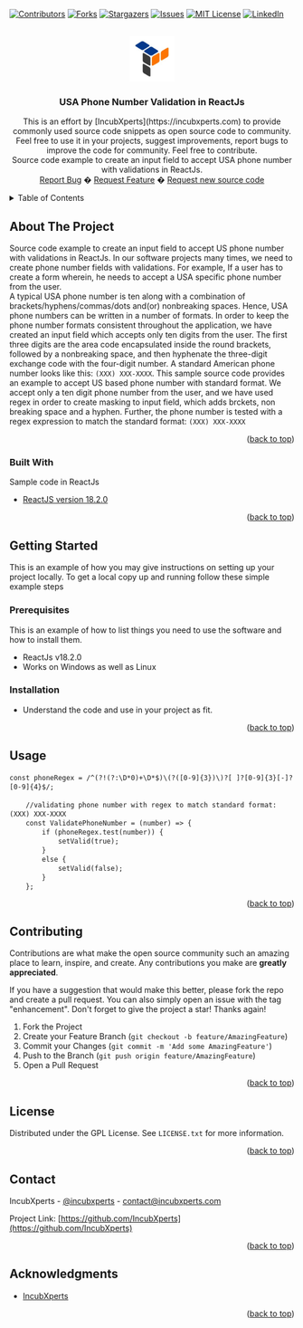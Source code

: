 <!-- Improved compatibility of back to top link: See: https://github.com/othneildrew/Best-README-Template/pull/73 -->
<a name="readme-top"></a>
<!-- PROJECT SHIELDS -->
<!--
*** I'm using markdown "reference style" links for readability.
*** Reference links are enclosed in brackets [ ] instead of parentheses ( ).
*** See the bottom of this document for the declaration of the reference variables
*** for contributors-url, forks-url, etc. This is an optional, concise syntax you may use.
*** https://www.markdownguide.org/basic-syntax/#reference-style-links
-->
[![Contributors][contributors-shield]][contributors-url]
[![Forks][forks-shield]][forks-url]
[![Stargazers][stars-shield]][stars-url]
[![Issues][issues-shield]][issues-url]
[![MIT License][license-shield]][license-url]
[![LinkedIn][linkedin-shield]][linkedin-url]

<!-- PROJECT LOGO -->
<br />
<div align="center">
  <a href="https://github.com/IncubXperts/usa-phone-number-validation-react">
    <img src="/image/logo.png" alt="Logo" width="80" height="80">
  </a>

<h3 align="center">USA Phone Number Validation in ReactJs</h3>
  <p align="center">
    This is an effort by [IncubXperts](https://incubxperts.com) to provide commonly used source code snippets as open source code to community. Feel free to use it in your projects, suggest improvements, report bugs to improve the code for community.  Feel free to contribute. 
    <br />
    Source code example to create an input field to accept USA phone number with validations in ReactJs.
    <br />
    <a href="https://github.com/IncubXperts/usa-phone-number-validation-react/issues">Report Bug</a>
   �
    <a href="https://github.com/IncubXperts/usa-phone-number-validation-react/issues">Request Feature</a>
   �
    <a href="https://github.com/IncubXperts/usa-phone-number-validation-react/issues">Request new source code</a>

  </p>
</div>

<!-- TABLE OF CONTENTS -->
<details>
  <summary>Table of Contents</summary>
  <ol>
    <li>
      <a href="#about-the-project">About The Project</a>
      <ul>
        <li><a href="#built-with">Built With</a></li>
      </ul>
    </li>
    <li>
      <a href="#getting-started">Getting Started</a>
      <ul>
        <li><a href="#prerequisites">Prerequisites</a></li>
        <li><a href="#installation">Installation</a></li>
      </ul>
    </li>
    <li><a href="#usage">Usage</a></li>
    <li><a href="#Contributing">Contributing</a></li>
    <li><a href="#license">License</a></li>
    <li><a href="#contact">Contact</a></li>
    <li><a href="#acknowledgments">Acknowledgments</a></li>
  </ol>
</details>

<!-- ABOUT THE PROJECT -->
## About The Project

Source code example to create an input field to accept US phone number with validations in ReactJs. In our software projects many times, we need to create phone number fields with validations. 
For example, If a user has to create a form wherein, he needs to accept a USA specific phone number from the user.  
A typical USA phone number is ten along with a combination of brackets/hyphens/commas/dots and(or) nonbreaking spaces. Hence, USA phone numbers can be written in a number of formats. In order to keep the phone number formats consistent throughout the application, we have created an input field which accepts only ten digits from the user. The first three digits are the area code encapsulated inside the round brackets, followed by a nonbreaking space, and then hyphenate the three-digit exchange code with the four-digit number.
A standard American phone number looks like this: `(XXX) XXX-XXXX`. 
This sample source code provides an example to accept US based phone number with standard format. We accept only a ten digit phone number from the user, and we have used regex in order to create masking to input field, which adds brckets, non breaking space and a hyphen. Further, the phone number is tested with a regex expression to match the standard format: `(XXX) XXX-XXXX`

<p align="right">(<a href="#readme-top">back to top</a>)</p>

### Built With

Sample code in ReactJs
- [ReactJS version 18.2.0](https://react.dev/learn/installation)

<p align="right">(<a href="#readme-top">back to top</a>)</p>

<!-- GETTING STARTED -->
## Getting Started

This is an example of how you may give instructions on setting up your project locally. To get a local copy up and running follow these simple example steps

### Prerequisites

This is an example of how to list things you need to use the software and how to install them.
- ReactJs v18.2.0
- Works on Windows as well as Linux

### Installation

- Understand the code and use in your project as fit.

<p align="right">(<a href="#readme-top">back to top</a>)</p>


<!-- USAGE EXAMPLES -->
## Usage

```
const phoneRegex = /^(?!(?:\D*0)+\D*$)\(?([0-9]{3})\)?[ ]?[0-9]{3}[-]?[0-9]{4}$/;

    //validating phone number with regex to match standard format: (XXX) XXX-XXXX
    const ValidatePhoneNumber = (number) => {
        if (phoneRegex.test(number)) {
            setValid(true);
        }
        else {
            setValid(false);
        }
    };

```

<p align="right">(<a href="#readme-top">back to top</a>)</p>

<!-- CONTRIBUTING -->
## Contributing

Contributions are what make the open source community such an amazing place to learn, inspire, and create. Any contributions you make are **greatly appreciated**.

If you have a suggestion that would make this better, please fork the repo and create a pull request. You can also simply open an issue with the tag "enhancement".
Don't forget to give the project a star! Thanks again!

1. Fork the Project
2. Create your Feature Branch (`git checkout -b feature/AmazingFeature`)
3. Commit your Changes (`git commit -m 'Add some AmazingFeature'`)
4. Push to the Branch (`git push origin feature/AmazingFeature`)
5. Open a Pull Request

<p align="right">(<a href="#readme-top">back to top</a>)</p>

<!-- LICENSE -->
## License

Distributed under the GPL License. See `LICENSE.txt` for more information.

<p align="right">(<a href="#readme-top">back to top</a>)</p>

<!-- CONTACT -->
## Contact

IncubXperts - [@incubxperts](https://twitter.com/incubxperts) - contact@incubxperts.com

Project Link: [https://github.com/IncubXperts](https://github.com/IncubXperts)

<p align="right">(<a href="#readme-top">back to top</a>)</p>

<!-- ACKNOWLEDGMENTS -->
## Acknowledgments

* [IncubXperts](https://incubxperts.com)

<p align="right">(<a href="#readme-top">back to top</a>)</p>

<!-- MARKDOWN LINKS & IMAGES -->
<!-- https://www.markdownguide.org/basic-syntax/#reference-style-links -->
[contributors-shield]: https://img.shields.io/github/contributors/IncubXperts/image_thumbnail_csharp.svg?style=for-the-badge
[contributors-url]: https://github.com/IncubXperts/image_thumbnail_csharp/graphs/contributors
[forks-shield]: https://img.shields.io/github/forks/IncubXperts/image_thumbnail_csharp.svg?style=for-the-badge
[forks-url]: https://github.com/IncubXperts/image_thumbnail_csharp/network/members
[stars-shield]: https://img.shields.io/github/stars/IncubXperts/image_thumbnail_csharp.svg?style=for-the-badge
[stars-url]: https://github.com/IncubXperts/image_thumbnail_csharp/stargazers
[issues-shield]: https://img.shields.io/github/issues/IncubXperts/image_thumbnail_csharp.svg?style=for-the-badge
[issues-url]: https://github.com/IncubXperts/image_thumbnail_csharp/issues
[license-shield]: https://img.shields.io/github/license/IncubXperts/image_thumbnail_csharp.svg?style=for-the-badge
[license-url]: https://github.com/IncubXperts/image_thumbnail_csharp/blob/main/LICENSE
[linkedin-shield]: https://img.shields.io/badge/-LinkedIn-black.svg?style=for-the-badge&logo=linkedin&colorB=555
[linkedin-url]: https://www.linkedin.com/company/incubxperts
[Next.js]: https://img.shields.io/badge/next.js-000000?style=for-the-badge&logo=nextdotjs&logoColor=white
[Next-url]: https://nextjs.org/
[React.js]: https://img.shields.io/badge/React-20232A?style=for-the-badge&logo=react&logoColor=61DAFB
[React-url]: https://reactjs.org/
[Vue.js]: https://img.shields.io/badge/Vue.js-35495E?style=for-the-badge&logo=vuedotjs&logoColor=4FC08D
[Vue-url]: https://vuejs.org/
[Angular.io]: https://img.shields.io/badge/Angular-DD0031?style=for-the-badge&logo=angular&logoColor=white
[Angular-url]: https://angular.io/
[Svelte.dev]: https://img.shields.io/badge/Svelte-4A4A55?style=for-the-badge&logo=svelte&logoColor=FF3E00
[Svelte-url]: https://svelte.dev/
[Laravel.com]: https://img.shields.io/badge/Laravel-FF2D20?style=for-the-badge&logo=laravel&logoColor=white
[Laravel-url]: https://laravel.com
[Bootstrap.com]: https://img.shields.io/badge/Bootstrap-563D7C?style=for-the-badge&logo=bootstrap&logoColor=white
[Bootstrap-url]: https://getbootstrap.com
[JQuery.com]: https://img.shields.io/badge/jQuery-0769AD?style=for-the-badge&logo=jquery&logoColor=white
[JQuery-url]: https://jquery.com 